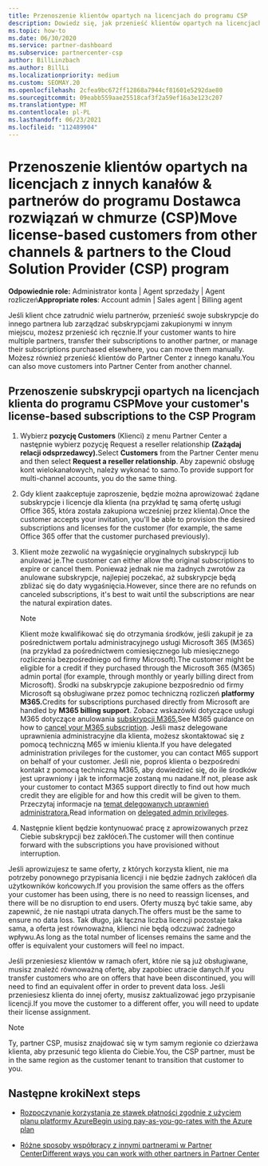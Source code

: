```yaml
---
title: Przenoszenie klientów opartych na licencjach do programu CSP
description: Dowiedz się, jak przenieść klientów opartych na licencjach z innych kanałów lub innego partnera do programu Dostawca rozwiązań w chmurze (CSP) w Partner Center.
ms.topic: how-to
ms.date: 06/30/2020
ms.service: partner-dashboard
ms.subservice: partnercenter-csp
author: BillLinzbach
ms.author: BillLi
ms.localizationpriority: medium
ms.custom: SEOMAY.20
ms.openlocfilehash: 2cfea9bc672ff12868a7944cf81601e5292dae80
ms.sourcegitcommit: 09eabb559aae25518caf3f2a59ef16a3e123c207
ms.translationtype: MT
ms.contentlocale: pl-PL
ms.lasthandoff: 06/23/2021
ms.locfileid: "112489904"
---
```

# <a name="move-license-based-customers-from-other-channels--partners-to-the-cloud-solution-provider-csp-program"></a><span data-ttu-id="ca557-103">Przenoszenie klientów opartych na licencjach z innych kanałów & partnerów do programu Dostawca rozwiązań w chmurze (CSP)</span><span class="sxs-lookup"><span data-stu-id="ca557-103">Move license-based customers from other channels & partners to the Cloud Solution Provider (CSP) program</span></span>

<span data-ttu-id="ca557-104">**Odpowiednie role:** Administrator konta | Agent sprzedaży | Agent rozliczeń</span><span class="sxs-lookup"><span data-stu-id="ca557-104">**Appropriate roles**: Account admin | Sales agent | Billing agent</span></span>

<span data-ttu-id="ca557-105">Jeśli klient chce zatrudnić wielu partnerów, przenieść swoje subskrypcje do innego partnera lub zarządzać subskrypcjami zakupionymi w innym miejscu, możesz przenieść ich ręcznie.</span><span class="sxs-lookup"><span data-stu-id="ca557-105">If your customer wants to hire multiple partners, transfer their subscriptions to another partner, or manage their subscriptions purchased elsewhere, you can move them manually.</span></span> <span data-ttu-id="ca557-106">Możesz również przenieść klientów do Partner Center z innego kanału.</span><span class="sxs-lookup"><span data-stu-id="ca557-106">You can also move customers into Partner Center from another channel.</span></span>

## <a name="move-your-customers-license-based-subscriptions-to-the-csp-program"></a><span data-ttu-id="ca557-107">Przenoszenie subskrypcji opartych na licencjach klienta do programu CSP</span><span class="sxs-lookup"><span data-stu-id="ca557-107">Move your customer's license-based subscriptions to the CSP Program</span></span>

1. <span data-ttu-id="ca557-108">Wybierz **pozycję Customers** (Klienci) z menu Partner Center a następnie wybierz pozycję Request a reseller relationship **(Zażądaj relacji odsprzedawcy).**</span><span class="sxs-lookup"><span data-stu-id="ca557-108">Select **Customers** from the Partner Center menu and then select **Request a reseller relationship**.</span></span> <span data-ttu-id="ca557-109">Aby zapewnić obsługę kont wielokanałowych, należy wykonać to samo.</span><span class="sxs-lookup"><span data-stu-id="ca557-109">To provide support for multi-channel accounts, you do the same thing.</span></span>

2. <span data-ttu-id="ca557-110">Gdy klient zaakceptuje zaproszenie, będzie można aprowizować żądane subskrypcje i licencje dla klienta (na przykład tę samą ofertę usługi Office 365, która została zakupiona wcześniej przez klienta).</span><span class="sxs-lookup"><span data-stu-id="ca557-110">Once the customer accepts your invitation, you'll be able to provision the desired subscriptions and licenses for the customer (for example, the same Office 365 offer that the customer purchased previously).</span></span>

3. <span data-ttu-id="ca557-111">Klient może zezwolić na wygaśnięcie oryginalnych subskrypcji lub anulować je.</span><span class="sxs-lookup"><span data-stu-id="ca557-111">The customer can either allow the original subscriptions to expire or cancel them.</span></span> <span data-ttu-id="ca557-112">Ponieważ jednak nie ma żadnych zwrotów za anulowane subskrypcje, najlepiej poczekać, aż subskrypcje będą zbliżać się do daty wygaśnięcia.</span><span class="sxs-lookup"><span data-stu-id="ca557-112">However, since there are no refunds on canceled subscriptions, it's best to wait until the  subscriptions are near the natural expiration dates.</span></span>


   >[!NOTE]
   ><span data-ttu-id="ca557-113">Klient może kwalifikować się do otrzymania środków, jeśli zakupił je za pośrednictwem portalu administracyjnego usługi Microsoft 365 (M365) (na przykład za pośrednictwem comiesięcznego lub miesięcznego rozliczenia bezpośredniego od firmy Microsoft).</span><span class="sxs-lookup"><span data-stu-id="ca557-113">The customer might be eligible for a credit if they purchased through the Microsoft 365 (M365) admin portal (for example, through monthly or yearly billing direct from Microsoft).</span></span> <span data-ttu-id="ca557-114">Środki na subskrypcje zakupione bezpośrednio od firmy Microsoft są obsługiwane przez pomoc techniczną rozliczeń **platformy M365.**</span><span class="sxs-lookup"><span data-stu-id="ca557-114">Credits for subscriptions purchased directly from Microsoft are handled by **M365 billing support**.</span></span> <span data-ttu-id="ca557-115">Zobacz wskazówki dotyczące usługi M365 dotyczące anulowania [subskrypcji M365.](/microsoft-365/commerce/subscriptions/cancel-your-subscription)</span><span class="sxs-lookup"><span data-stu-id="ca557-115">See M365 guidance on how to [cancel your M365 subscription](/microsoft-365/commerce/subscriptions/cancel-your-subscription).</span></span> <span data-ttu-id="ca557-116">Jeśli masz delegowane uprawnienia administracyjne dla klienta, możesz skontaktować się z pomocą techniczną M65 w imieniu klienta.</span><span class="sxs-lookup"><span data-stu-id="ca557-116">If you have delegated administration privileges for the customer, you can contact M65 support on behalf of your customer.</span></span> <span data-ttu-id="ca557-117">Jeśli nie, poproś klienta o bezpośredni kontakt z pomocą techniczną M365, aby dowiedzieć się, do ile środków jest uprawniony i jak te informacje zostaną mu nadane.</span><span class="sxs-lookup"><span data-stu-id="ca557-117">If not, please ask your customer to contact M365 support directly to find out how much credit they are eligible for and how this credit will be given to them.</span></span> <span data-ttu-id="ca557-118">Przeczytaj informacje na [temat delegowanych uprawnień administratora.](customers-revoke-admin-privileges.md)</span><span class="sxs-lookup"><span data-stu-id="ca557-118">Read information on [delegated admin privileges](customers-revoke-admin-privileges.md).</span></span>


4. <span data-ttu-id="ca557-119">Następnie klient będzie kontynuować pracę z aprowizowanych przez Ciebie subskrypcji bez zakłóceń.</span><span class="sxs-lookup"><span data-stu-id="ca557-119">The customer will then continue forward with the subscriptions you have provisioned without interruption.</span></span>

<span data-ttu-id="ca557-120">Jeśli aprowizujesz te same oferty, z których korzysta klient, nie ma potrzeby ponownego przypisania licencji i nie będzie żadnych zakłóceń dla użytkowników końcowych.</span><span class="sxs-lookup"><span data-stu-id="ca557-120">If you provision the same offers as the offers your customer has been using, there is no need to reassign licenses, and there will be no disruption to end users.</span></span> <span data-ttu-id="ca557-121">Oferty muszą być takie same, aby zapewnić, że nie nastąpi utrata danych.</span><span class="sxs-lookup"><span data-stu-id="ca557-121">The offers must be the same to ensure no data loss.</span></span> <span data-ttu-id="ca557-122">Tak długo, jak łączna liczba licencji pozostaje taka sama, a oferta jest równoważna, klienci nie będą odczuwać żadnego wpływu.</span><span class="sxs-lookup"><span data-stu-id="ca557-122">As long as the total number of licenses remains the same and the offer is equivalent your customers will feel no impact.</span></span>

<span data-ttu-id="ca557-123">Jeśli przeniesiesz klientów w ramach ofert, które nie są już obsługiwane, musisz znaleźć równoważną ofertę, aby zapobiec utracie danych.</span><span class="sxs-lookup"><span data-stu-id="ca557-123">If you transfer customers who are on offers that have been discontinued, you will need to find an equivalent offer in order to prevent data loss.</span></span> <span data-ttu-id="ca557-124">Jeśli przeniesiesz klienta do innej oferty, musisz zaktualizować jego przypisanie licencji.</span><span class="sxs-lookup"><span data-stu-id="ca557-124">If you move the customer to a different offer, you will need to update their license assignment.</span></span>

>[!NOTE]
> <span data-ttu-id="ca557-125">Ty, partner CSP, musisz znajdować się w tym samym regionie co dzierżawa klienta, aby przesunić tego klienta do Ciebie.</span><span class="sxs-lookup"><span data-stu-id="ca557-125">You, the CSP partner, must be in the same region as the customer tenant to transition that customer to you.</span></span>

## <a name="next-steps"></a><span data-ttu-id="ca557-126">Następne kroki</span><span class="sxs-lookup"><span data-stu-id="ca557-126">Next steps</span></span>

- [<span data-ttu-id="ca557-127">Rozpoczynanie korzystania ze stawek płatności zgodnie z użyciem planu platformy Azure</span><span class="sxs-lookup"><span data-stu-id="ca557-127">Begin using pay-as-you-go-rates with the Azure plan</span></span>](azure-plan-get-started.md)
 

- [<span data-ttu-id="ca557-128">Różne sposoby współpracy z innymi partnerami w Partner Center</span><span class="sxs-lookup"><span data-stu-id="ca557-128">Different ways you can work with other partners in Partner Center</span></span>](work-with-other-partners.md)